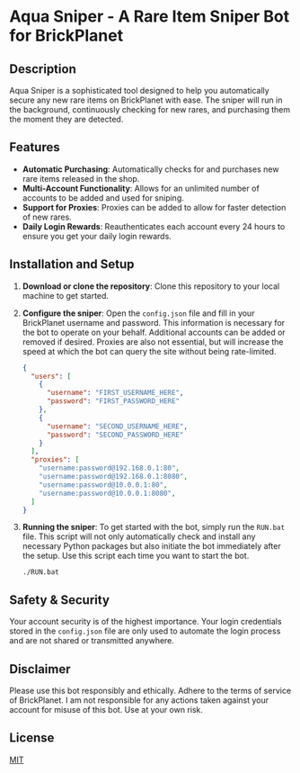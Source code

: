 # Aqua Sniper - A Rare Item Sniper Bot for BrickPlanet

## Description
Aqua Sniper is a sophisticated tool designed to help you automatically secure any new rare items on BrickPlanet with ease. The sniper will run in the background, continuously checking for new rares, and purchasing them the moment they are detected.

## Features
- **Automatic Purchasing**: Automatically checks for and purchases new rare items released in the shop.
- **Multi-Account Functionality**: Allows for an unlimited number of accounts to be added and used for sniping.
- **Support for Proxies**: Proxies can be added to allow for faster detection of new rares.
- **Daily Login Rewards**: Reauthenticates each account every 24 hours to ensure you get your daily login rewards.

## Installation and Setup
1. **Download or clone the repository**: Clone this repository to your local machine to get started.

2. **Configure the sniper**: Open the `config.json` file and fill in your BrickPlanet username and password. This information is necessary for the bot to operate on your behalf. Additional accounts can be added or removed if desired. Proxies are also not essential, but will increase the speed at which the bot can query the site without being rate-limited.

    ```json
    {
      "users": [
        {
          "username": "FIRST_USERNAME_HERE",
          "password": "FIRST_PASSWORD_HERE"
        },
        {
          "username": "SECOND_USERNAME_HERE",
          "password": "SECOND_PASSWORD_HERE"
        }
      ],
      "proxies": [
        "username:password@192.168.0.1:80",
        "username:password@192.168.0.1:8080",
        "username:password@10.0.0.1:80",
        "username:password@10.0.0.1:8080",
      ]
    }
    ```

3. **Running the sniper**: To get started with the bot, simply run the `RUN.bat` file. This script will not only automatically check and install any necessary Python packages but also initiate the bot immediately after the setup. Use this script each time you want to start the bot.

    ```
    ./RUN.bat
    ```

## Safety & Security

Your account security is of the highest importance. Your login credentials stored in the `config.json` file are only used to automate the login process and are not shared or transmitted anywhere.

## Disclaimer

Please use this bot responsibly and ethically. Adhere to the terms of service of BrickPlanet. I am not responsible for any actions taken against your account for misuse of this bot. Use at your own risk.

## License
[MIT](https://choosealicense.com/licenses/mit/)
